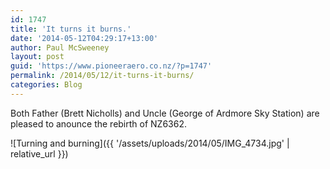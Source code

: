 ```yaml
---
id: 1747
title: 'It turns it burns.'
date: '2014-05-12T04:29:17+13:00'
author: Paul McSweeney
layout: post
guid: 'https://www.pioneeraero.co.nz/?p=1747'
permalink: /2014/05/12/it-turns-it-burns/
categories: Blog
---
```


Both Father (Brett Nicholls) and Uncle (George of Ardmore Sky Station) are pleased to anounce the rebirth of NZ6362.

![Turning and burning]({{ '/assets/uploads/2014/05/IMG_4734.jpg' | relative_url }})
